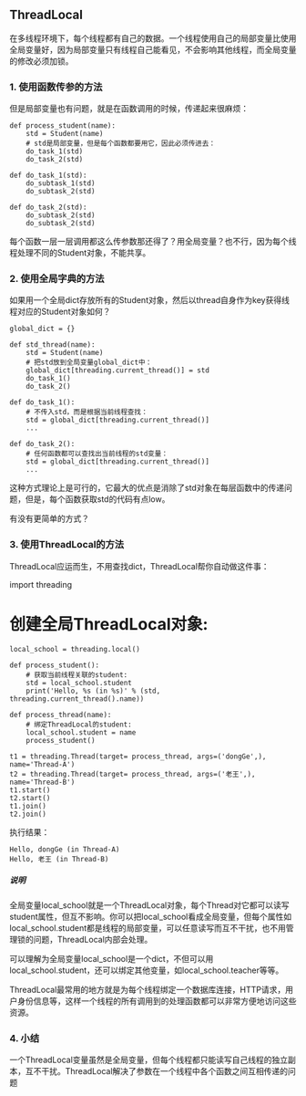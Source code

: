 ## ThreadLocal
在多线程环境下，每个线程都有自己的数据。一个线程使用自己的局部变量比使用全局变量好，因为局部变量只有线程自己能看见，不会影响其他线程，而全局变量的修改必须加锁。

### 1. 使用函数传参的方法
但是局部变量也有问题，就是在函数调用的时候，传递起来很麻烦：

    def process_student(name):
        std = Student(name)
        # std是局部变量，但是每个函数都要用它，因此必须传进去：
        do_task_1(std)
        do_task_2(std)

    def do_task_1(std):
        do_subtask_1(std)
        do_subtask_2(std)

    def do_task_2(std):
        do_subtask_2(std)
        do_subtask_2(std)
每个函数一层一层调用都这么传参数那还得了？用全局变量？也不行，因为每个线程处理不同的Student对象，不能共享。

### 2. 使用全局字典的方法
如果用一个全局dict存放所有的Student对象，然后以thread自身作为key获得线程对应的Student对象如何？

    global_dict = {}

    def std_thread(name):
        std = Student(name)
        # 把std放到全局变量global_dict中：
        global_dict[threading.current_thread()] = std
        do_task_1()
        do_task_2()

    def do_task_1():
        # 不传入std，而是根据当前线程查找：
        std = global_dict[threading.current_thread()]
        ...

    def do_task_2():
        # 任何函数都可以查找出当前线程的std变量：
        std = global_dict[threading.current_thread()]
        ...
这种方式理论上是可行的，它最大的优点是消除了std对象在每层函数中的传递问题，但是，每个函数获取std的代码有点low。

有没有更简单的方式？

### 3. 使用ThreadLocal的方法
ThreadLocal应运而生，不用查找dict，ThreadLocal帮你自动做这件事：

import threading

# 创建全局ThreadLocal对象:
    local_school = threading.local()

    def process_student():
        # 获取当前线程关联的student:
        std = local_school.student
        print('Hello, %s (in %s)' % (std, threading.current_thread().name))

    def process_thread(name):
        # 绑定ThreadLocal的student:
        local_school.student = name
        process_student()

    t1 = threading.Thread(target= process_thread, args=('dongGe',), name='Thread-A')
    t2 = threading.Thread(target= process_thread, args=('老王',), name='Thread-B')
    t1.start()
    t2.start()
    t1.join()
    t2.join()

执行结果：

    Hello, dongGe (in Thread-A)
    Hello, 老王 (in Thread-B)

##### 说明

全局变量local_school就是一个ThreadLocal对象，每个Thread对它都可以读写student属性，但互不影响。你可以把local_school看成全局变量，但每个属性如local_school.student都是线程的局部变量，可以任意读写而互不干扰，也不用管理锁的问题，ThreadLocal内部会处理。

可以理解为全局变量local_school是一个dict，不但可以用local_school.student，还可以绑定其他变量，如local_school.teacher等等。

ThreadLocal最常用的地方就是为每个线程绑定一个数据库连接，HTTP请求，用户身份信息等，这样一个线程的所有调用到的处理函数都可以非常方便地访问这些资源。

### 4. 小结
一个ThreadLocal变量虽然是全局变量，但每个线程都只能读写自己线程的独立副本，互不干扰。ThreadLocal解决了参数在一个线程中各个函数之间互相传递的问题
